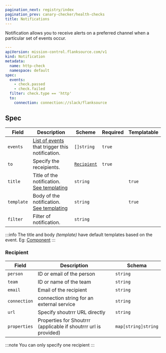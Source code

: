 ```yaml
---
pagination_next: registry/index
pagination_prev: canary-checker/health-checks
title: Notifications
---
```


Notification allows you to receive alerts on a preferred channel when a particular set of events occur.

```yaml title="http-check.yaml"
---
apiVersion: mission-control.flanksource.com/v1
kind: Notification
metadata:
  name: http-check
  namespace: default
spec:
  events:
    - check.passed
    - check.failed
  filter: check.type == 'http'
  to:
    connection: connection://slack/flanksource
```

## Spec

| Field      | Description                                                        | Scheme                    | Required | Templatable |
| ---------- | ------------------------------------------------------------------ | ------------------------- | -------- | ----------- |
| `events`   | [List of events](./events/) that trigger this notification.        | `[]string`                | `true`   |
| `to`       | Specify the receipients.                                           | [`Recipient`](#recipient) | `true`   |
| `title`    | Title of the notification. [See templating](./concepts/templating) | `string`                  |          | `true`      |
| `template` | Body of the notification. [See templating](./concepts/templating)  | `string`                  |          | `true`      |
| `filter`   | Filter of notification.                                            | `string`                  |          |             |

:::info
The title and body _(template)_ have default templates based on the event. Eg: [Component](./events/components.md#notification-defaults)
:::

### Recipient

| Field        | Description                                                      | Schema              |
| ------------ | ---------------------------------------------------------------- | ------------------- |
| `person`     | ID or email of the person                                        | `string`            |
| `team`       | ID or name of the team                                           | `string`            |
| `email`      | Email of the recipient                                           | `string`            |
| `connection` | connection string for an external service                        | `string`            |
| `url`        | Specify shoutrrr URL directly                                    | `string`            |
| `properties` | Properties for Shoutrrr (applicable if shoutrrr url is provided) | `map[string]string` |

:::note
You can only specify one recipient
:::
